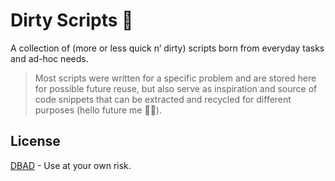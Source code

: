 # Dirty Scripts 👻

A collection of (more or less quick n’ dirty) scripts born from everyday tasks and ad-hoc needs.

> Most scripts were written for a specific problem and are stored here for possible future reuse, but also serve as
> inspiration and source of code snippets that can be extracted and recycled for different purposes (hello future me
> 👋🏽).

## License

[DBAD](./LICENSE) - Use at your own risk.
